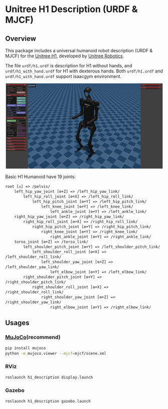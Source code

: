 # Unitree H1 Description (URDF & MJCF)

## Overview

This package includes a universal humanoid robot description (URDF & MJCF) for the [Unitree H1](https://www.unitree.com/h1), developed by [Unitree Robotics](https://www.unitree.com/).

The file `urdf/h1.urdf` is description for H1 without hands, and `urdf/h1_with_hand.urdf` for H1 with dexterous hands. Both `urdf/h1.urdf` and `urdf/h1_with_hand.urdf` support isaacgym environment.

<p align="center">
  <img src="doc/H1.png" width="500"/>
</p>

Basic H1 Humanoid have 19 joints:

```text
root [⚓] => /pelvis/
    left_hip_yaw_joint [⚙+Z] => /left_hip_yaw_link/
        left_hip_roll_joint [⚙+X] => /left_hip_roll_link/
            left_hip_pitch_joint [⚙+Y] => /left_hip_pitch_link/
                left_knee_joint [⚙+Y] => /left_knee_link/
                    left_ankle_joint [⚙+Y] => /left_ankle_link/
    right_hip_yaw_joint [⚙+Z] => /right_hip_yaw_link/
        right_hip_roll_joint [⚙+X] => /right_hip_roll_link/
            right_hip_pitch_joint [⚙+Y] => /right_hip_pitch_link/
                right_knee_joint [⚙+Y] => /right_knee_link/
                    right_ankle_joint [⚙+Y] => /right_ankle_link/
    torso_joint [⚙+Z] => /torso_link/
        left_shoulder_pitch_joint [⚙+Y] => /left_shoulder_pitch_link/
            left_shoulder_roll_joint [⚙+X] => /left_shoulder_roll_link/
                left_shoulder_yaw_joint [⚙+Z] => /left_shoulder_yaw_link/
                    left_elbow_joint [⚙+Y] => /left_elbow_link/
        right_shoulder_pitch_joint [⚙+Y] => /right_shoulder_pitch_link/
            right_shoulder_roll_joint [⚙+X] => /right_shoulder_roll_link/
                right_shoulder_yaw_joint [⚙+Z] => /right_shoulder_yaw_link/
                    right_elbow_joint [⚙+Y] => /right_elbow_link/
```

## Usages

### [MuJoCo](https://github.com/google-deepmind/mujoco)(recommend)

```bash
pip install mujoco
python -m mujoco.viewer --mjcf=mjcf/scene.xml
```

### RViz

```bash
roslaunch h1_description display.launch
```

### Gazebo

```bash
roslaunch h1_description gazebo.launch
```
